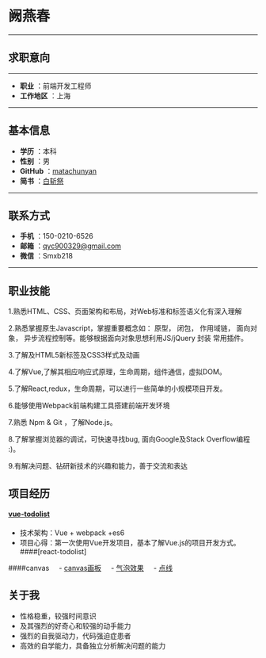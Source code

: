 # 阙燕春
-------------------

## 求职意向
-------------------


 
- **职业** ：前端开发工程师
- **工作地区** ：上海


-------------------



## 基本信息

- **学历** ：本科
- **性别** ：男
- **GitHub** ：[matachunyan](https://github.com/matachunyan)
-  **简书** ：[白斩祭](http://www.jianshu.com/u/dbd7d3dea095)
 
-------------------

## 联系方式
- **手机** ：150-0210-6526
- **邮箱** ：qyc900329@gmail.com
- **微信** ：Smxb218

 -------------------
## 职业技能
1.熟悉HTML、CSS、页面架构和布局，对Web标准和标签语义化有深入理解

2.熟悉掌握原生Javascript，掌握重要概念如： 原型， 闭包， 作用域链， 面向对象， 异步流程控制等。能够根据面向对象思想利用JS/jQuery 封装 常用插件。

3.了解及HTML5新标签及CSS3样式及动画

4.了解Vue,了解其相应响应式原理，生命周期，组件通信，虚拟DOM。

5.了解React,redux，生命周期，可以进行一些简单的小规模项目开发。

6.能够使用Webpack前端构建工具搭建前端开发环境

7.熟悉 Npm & Git ，了解Node.js。

8.了解掌握浏览器的调试，可快速寻找bug, 面向Google及Stack Overflow编程 :)。

9.有解决问题、钻研新技术的兴趣和能力，善于交流和表达

## 项目经历

#### [vue-todolist](https://matachunyan.github.io/vue/page)
- 技术架构：Vue + webpack +es6
- 项目心得：第一次使用Vue开发项目，基本了解Vue.js的项目开发方式。
####[react-todolist]

####canvas
     - [canvas画板](https://matachunyan.github.io/canvas/canvas%E7%94%BB%E6%9D%BF)
     - [气泡效果]( https://matachunyan.github.io/canvas/%E6%B0%94%E6%B3%A1)
     - [点线](https://matachunyan.github.io/canvas/%E7%82%B9%E7%BA%BF%E6%95%88%E6%9E%9C)
    
     



## 关于我

* 性格稳重，较强时间意识
* 及其强烈的好奇心和较强的动手能力
* 强烈的自我驱动力，代码强迫症患者
* 高效的自学能力，具备独立分析解决问题的能力

